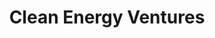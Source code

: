 ---
layout: firm_page
title: "Clean Energy Ventures"
id: "cleanenergyventures.com"
permalink: "/cleanenergyventurescleanenergyventures.com/"
website: "https://cleanenergyventures.com"
offices: "Boston (United States), London (United Kingdom)"
investment_stages: "Seed, Series A, Series B"
portfolio_companies: "Nth Cycle, LineVision, ClearFlame, OXCCU, Nitrofix, Evari, Noon Energy, Travertine, Electrified Thermal, Carbon Upcycling, Advanced Ionics, Copper Labs, ConnectDER, Rebound, Aqua Membranes, SunDensity, Leading Edge, ClearTrace, Boston Materials, Pearl, SparkMeter, Volexion, Ndustrial, Bodhi, Aepnus, Ayrton, Lithios, Transaera"
portfolio_link: "https://cleanenergyventures.com/portfolio/"
investment_markets: "Clean Energy, Climate Tech"
founded_year: "2005"
description: "Clean Energy Ventures is a climate tech venture capital firm investing in scalable early-stage startups. They focus on disruptive advanced energy technologies and business model innovations that mitigate climate change. The firm provides funding and hands-on guidance to help their investments achieve significant scale."
linkedin: "https://www.linkedin.com/company/clean-energy-ventures"
twitter: "https://twitter.com/CEVteam"
instagram: ""
team_page: "https://cleanenergyventures.com/about/"
investor_type: "Venture Capital"
crunchbase: "https://www.crunchbase.com/organization/clean-energy-ventures-cev"
pitchbook: "https://pitchbook.com/profiles/investor/266656-96"

# SEO Optimization
meta_title: "Clean Energy Ventures - VC Firm - projectstartups.com"
meta_description: "Clean Energy Ventures, Clean Energy Ventures is a climate tech venture capital firm investing in scalable early-stage startups. They focus on disruptive advanced energy tech..."
meta_keywords: "Clean Energy Ventures, Clean Energy, Climate Tech, VC firm, venture capital, startup investor, projectstartups.com"
canonical_url: "https://vc.projectstartups.com/cleanenergyventurescleanenergyventures.com/"
---